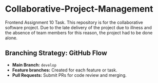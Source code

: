# Collaborative-Project-Management
Frontend Assignment 10 Task. This repository is for the collaborative software project. Due to the late delivery of the project due to illness and the absence of team members for this reason, the project had to be done alone.

## Branching Strategy: GitHub Flow

- **Main Branch:** `develop`
- **Feature branches:** Created for each feature or task.
- **Pull Requests:** Submit PRs for code review and merging.
